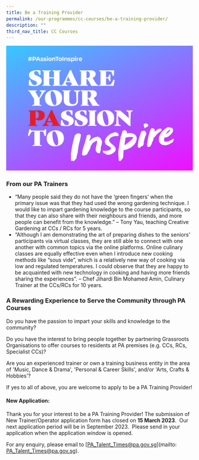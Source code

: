 ```yaml
---
title: Be a Training Provider
permalink: /our-programmes/cc-courses/be-a-training-provider/
description: ""
third_nav_title: CC Courses
---
```

<img style="width:600px" align="centre" src="/images/Programmes/CC%20Courses/Trainer%20ad_PA%20website%201462x975.jpg">

### From our PA Trainers
* “Many people said they do not have the ‘green fingers’ when the primary issue was that they had used the wrong gardening technique. I would like to impart gardening knowledge to the course participants, so that they can also share with their neighbours and friends, and more people can benefit from the knowledge.” – Tony Yau, teaching Creative Gardening at CCs / RCs for 5 years.
* “Although I am demonstrating the art of preparing dishes to the seniors’ participants via virtual classes, they are still able to connect with one another with common topics via the online platforms.  Online culinary classes are equally effective even when I introduce new cooking methods like “sous vide”, which is a relatively new way of cooking via low and regulated temperatures.  I could observe that they are happy to be acquainted with new technology in cooking and having more friends sharing the experiences”.  – Chef Jihardi Bin Mohamed Amin, Culinary Trainer at the CCs/RCs for 10 years.
 

### A Rewarding Experience to Serve the Community through PA Courses
Do you have the passion to impart your skills and knowledge to the community?

Do you have the interest to bring people together by partnering Grassroots Organisations to offer courses to residents at PA premises (e.g. CCs, RCs, Specialist CCs)?

Are you an experienced trainer or own a training business entity in the area of  'Music, Dance &amp; Drama', 'Personal &amp; Career Skills', and/or 'Arts, Crafts &amp; Hobbies'?

If yes to all of above, you are welcome to apply to be a PA Training Provider!  

 

#### New Application:

Thank you for your interest to be a PA Training Provider!  The submission of New Trainer/Operator application form has closed on&nbsp;**15 March 2023**.&nbsp; Our next application period will be in September 2023.&nbsp; Please send in your application when the application window is opened.  

For any enquiry, please email to [PA_Talent_Times@pa.gov.sg](mailto: PA_Talent_Times@pa.gov.sg).